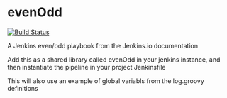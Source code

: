 # evenOdd
[![Build Status](http://10.0.2.4:8081/buildStatus/icon?job=libraries)](http://10.0.2.4:8081/job/libraries/)

A Jenkins even/odd playbook from the Jenkins.io documentation

Add this as a shared library called evenOdd in your jenkins
instance, and then instantiate the pipeline in your project Jenkinsfile

This will also use an example of global variabls from the log.groovy
definitions
